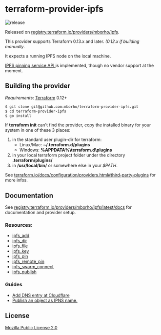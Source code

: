 terraform-provider-ipfs
========================

![release](https://github.com/mborho/terraform-provider-ipfs/workflows/release/badge.svg)

Released on [registry.terraform.io/providers/mborho/ipfs](https://registry.terraform.io/providers/mborho/ipfs/latest). 

This provider supports Terraform 0.13.x and later. *(0.12.x if building manually*. 

It expects a running IPFS node on the local machine.

[IPFS pinning service API ](https://ipfs.github.io/pinning-services-api-spec/) is implemented, though no vendor support at the moment.

## Building the provider

*Requirements*: [Terraform](https://www.terraform.io/downloads.html) 0.12+


```sh
$ git clone git@github.com:mborho/terraform-provider-ipfs.git
$ cd terraform-provider-ipfs
$ go install
```

If **terraform init** can't find the provider, copy the installed binary for your system in one of these 3 places:

1. in the standard user plugin-dir for terraform: 
   * Linux/Mac:	**~/.terraform.d/plugins** 
   * Windows: **%APPDATA%\terraform.d\plugins**
2. in your local terraform project folder under the directory **.terraform/plugins/**
3. in **/usr/local/bin/** or somewhere else in your *$PATH*.

See [terraform.io/docs/configuration/providers.html#third-party-plugins](https://www.terraform.io/docs/configuration/providers.html#third-party-plugins) for more infos.

## Documentation

See [registry.terraform.io/providers/mborho/ipfs/latest/docs](https://registry.terraform.io/providers/mborho/ipfs/latest/docs) for documentation and provider setup.

### Resources:

* [ipfs_add](https://registry.terraform.io/providers/mborho/ipfs/latest/docs/resources/add)
* [ipfs_dir](https://registry.terraform.io/providers/mborho/ipfs/latest/docs/resources/dir)
* [ipfs_file](https://registry.terraform.io/providers/mborho/ipfs/latest/docs/resources/file)
* [ipfs_key](https://registry.terraform.io/providers/mborho/ipfs/latest/docs/resources/key)
* [ipfs_pin](https://registry.terraform.io/providers/mborho/ipfs/latest/docs/resources/pin)
* [ipfs_remote_pin](https://registry.terraform.io/providers/mborho/ipfs/latest/docs/resources/remote-pin)
* [ipfs_swarm_connect](https://registry.terraform.io/providers/mborho/ipfs/latest/docs/resources/swarm-connect)
* [ipfs_publish](https://registry.terraform.io/providers/mborho/ipfs/latest/docs/resources/publish)

### Guides

* [Add DNS entry at Cloudflare](https://registry.terraform.io/providers/mborho/ipfs/latest/docs/guides/dns)
* [Publish an object as IPNS name.](https://registry.terraform.io/providers/mborho/ipfs/latest/docs/guides/publish)

## License

[Mozilla Public License 2.0](./LICENSE)
